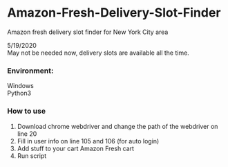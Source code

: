 # Amazon-Fresh-Delivery-Slot-Finder
Amazon fresh delivery slot finder for New York City area 
<br/>


5/19/2020 <br/>
May not be needed now, delivery slots are available all the time.
<br/>

### Environment:
Windows <br/>
Python3 <br/>

### How to use
1. Download chrome webdriver and change the path of the webdriver on line 20
1. Fill in user info on line 105 and 106 (for auto login)
1. Add stuff to your cart Amazon Fresh cart
1. Run script
